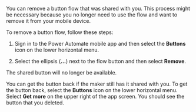 You can remove a button flow that was shared with you. This process might
be necessary because you no longer need to use the flow and want
to remove it from your mobile device.

To remove a button flow, follow these steps:

1. Sign in to the Power Automate mobile app and then select
    the **Buttons** icon on the lower horizontal menu.

1. Select the ellipsis (**...**) next to the flow button and then select **Remove**.

The shared button will no longer be available.

You can get the button back if the maker
still has it shared with you. To get the button back, select the
**Buttons** icon on the lower horizontal menu.
Select **Get more** on the upper right of the app screen.
You should see the button that you deleted.

